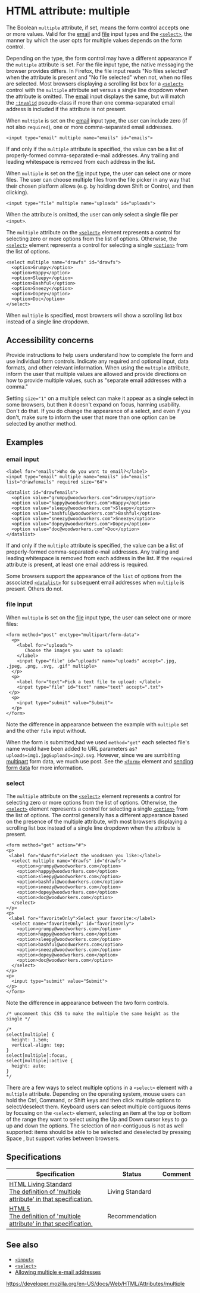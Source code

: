 HTML attribute: multiple
========================

The Boolean `multiple` attribute, if set, means the form control accepts one or more values. Valid for the [email](../element/input/email) and [file](../element/input/file) input types and the [`<select>`](../element/select), the manner by which the user opts for multiple values depends on the form control.

Depending on the type, the form control may have a different appearance if the `multiple` attribute is set. For the file input type, the native messaging the browser provides differs. In Firefox, the file input reads "No files selected" when the attribute is present and "No file selected" when not, when no files are selected. Most browsers displaying a scrolling list box for a [`<select>`](../element/select) control with the `multiple` attribute set versus a single line dropdown when the attribute is omitted. The [email](../element/input/email) input displays the same, but will match the [`:invalid`](https://developer.mozilla.org/en-US/docs/Web/CSS/:invalid) pseudo-class if more than one comma-separated email address is included if the attribute is not present.

When `multiple` is set on the [email](../element/input/email) input type, the user can include zero (if not also `required`), one or more comma-separated email addresses.

    <input type="email" multiple name="emails" id="emails">

If and only if the `multiple` attribute is specified, the value can be a list of properly-formed comma-separated e-mail addresses. Any trailing and leading whitespace is removed from each address in the list.

When `multiple` is set on the [file](../element/input/file) input type, the user can select one or more files. The user can choose multiple files from the file picker in any way that their chosen platform allows (e.g. by holding down Shift or Control, and then clicking).

    <input type="file" multiple name="uploads" id="uploads">

When the attribute is omitted, the user can only select a single file per `<input>`.

The `multiple` attribute on the [`<select>`](../element/select) element represents a control for selecting zero or more options from the list of options. Otherwise, the [`<select>`](../element/select) element represents a control for selecting a single [`<option>`](../element/option) from the list of options.

    <select multiple name="drawfs" id="drawfs">
      <option>Grumpy</option>
      <option>Happy</option>
      <option>Sleepy</option>
      <option>Bashful</option>
      <option>Sneezy</option>
      <option>Dopey</option>
      <option>Doc</option>
    </select>

When `multiple` is specified, most browsers will show a scrolling list box instead of a single line dropdown.

Accessibility concerns
----------------------

Provide instructions to help users understand how to complete the form and use individual form controls. Indicate any required and optional input, data formats, and other relevant information. When using the `multiple` attribute, inform the user that multiple values are allowed and provide directions on how to provide multiple values, such as "separate email addresses with a comma."

Setting `size="1"` on a multiple select can make it appear as a single select in some browsers, but then it doesn't expand on focus, harming usability. Don't do that. If you do change the appearance of a select, and even if you don't, make sure to inform the user that more than one option can be selected by another method.

Examples
--------

### email input

    <label for="emails">Who do you want to email?</label>
    <input type="email" multiple name="emails" id="emails" list="drawfemails" required size="64">

    <datalist id="drawfemails">
      <option value="grumpy@woodworkers.com">Grumpy</option>
      <option value="happy@woodworkers.com">Happy</option>
      <option value="sleepy@woodworkers.com">Sleepy</option>
      <option value="bashful@woodworkers.com">Bashful</option>
      <option value="sneezy@woodworkers.com">Sneezy</option>
      <option value="dopey@woodworkers.com">Dopey</option>
      <option value="doc@woodworkers.com">Doc</option>
    </datalist>

If and only if the `multiple` attribute is specified, the value can be a list of properly-formed comma-separated e-mail addresses. Any trailing and leading whitespace is removed from each address in the list. If the `required` attribute is present, at least one email address is required.

Some browsers support the appearance of the `list` of options from the associated [`<datalist>`](../element/datalist) for subsequent email addresses when `multiple` is present. Others do not.

### file input

When `multiple` is set on the [file](../element/input/file) input type, the user can select one or more files:

    <form method="post" enctype="multipart/form-data">
      <p>
        <label for="uploads">
           Choose the images you want to upload:
        </label>
        <input type="file" id="uploads" name="uploads" accept=".jpg, .jpeg, .png, .svg, .gif" multiple>
      </p>
      <p>
        <label for="text">Pick a text file to upload: </label>
        <input type="file" id="text" name="text" accept=".txt">
     </p>
      <p>
        <input type="submit" value="Submit">
      </p>
    </form>

Note the difference in appearance between the example with `multiple` set and the other `file` input without.

When the form is submitted,had we used `method="get"` each selected file's name would have been added to URL parameters as`?uploads=img1.jpg&uploads=img2.svg`. However, since we are sumbitting [multipart](https://developer.mozilla.org/en-US/docs/Web/API/XMLHttpRequest/multipart) form data, we much use post. See the [`<form>`](../element/form) element and [sending form data](https://developer.mozilla.org/en-US/docs/Learn/Forms/Sending_and_retrieving_form_data#the_method_attribute) for more information.

### select

The `multiple` attribute on the [`<select>`](../element/select) element represents a control for selecting zero or more options from the list of options. Otherwise, the [`<select>`](../element/select) element represents a control for selecting a single [`<option>`](../element/option) from the list of options. The control generally has a different appearance based on the presence of the multiple attribute, with most browsers displaying a scrolling list box instead of a single line dropdown when the attribute is present.

    <form method="get" action="#">
    <p>
     <label for="dwarfs">Select the woodsmen you like:</label>
      <select multiple name="drawfs" id="drawfs">
        <option>grumpy@woodworkers.com</option>
        <option>happy@woodworkers.com</option>
        <option>sleepy@woodworkers.com</option>
        <option>bashful@woodworkers.com</option>
        <option>sneezy@woodworkers.com</option>
        <option>dopey@woodworkers.com</option>
        <option>doc@woodworkers.com</option>
      </select>
    </p>
    <p>
     <label for="favoriteOnly">Select your favorite:</label>
      <select name="favoriteOnly" id="favoriteOnly">
        <option>grumpy@woodworkers.com</option>
        <option>happy@woodworkers.com</option>
        <option>sleepy@woodworkers.com</option>
        <option>bashful@woodworkers.com</option>
        <option>sneezy@woodworkers.com</option>
        <option>dopey@woodworkers.com</option>
        <option>doc@woodworkers.com</option>
      </select>
    </p>
    <p>
      <input type="submit" value="Submit">
    </p>
    </form>

Note the difference in appearance between the two form controls.

    /* uncomment this CSS to make the multiple the same height as the single */

    /*
    select[multiple] {
      height: 1.5em;
      vertical-align: top;
    }
    select[multiple]:focus,
    select[multiple]:active {
      height: auto;
    }
    */

There are a few ways to select multiple options in a `<select>` element with a `multiple` attribute. Depending on the operating system, mouse users can hold the Ctrl, Command, or Shift keys and then click multiple options to select/deselect them. Keyboard users can select multiple contiguous items by focusing on the `<select>` element, selecting an item at the top or bottom of the range they want to select using the Up and Down cursor keys to go up and down the options. The selection of non-contiguous is not as well supported: items should be able to be selected and deselected by pressing Space , but support varies between browsers.

Specifications
--------------

<table><thead><tr class="header"><th>Specification</th><th>Status</th><th>Comment</th></tr></thead><tbody><tr class="odd"><td><a href="https://html.spec.whatwg.org/multipage/input.html#attr-input-multiple">HTML Living Standard<br />
<span class="small">The definition of 'multiple attribute' in that specification.</span></a></td><td><span class="spec-living">Living Standard</span></td><td></td></tr><tr class="even"><td><a href="https://www.w3.org/TR/html52/input.html#attr-input-multiple">HTML5<br />
<span class="small">The definition of 'multiple attribute' in that specification.</span></a></td><td><span class="spec-rec">Recommendation</span></td><td></td></tr></tbody></table>

See also
--------

-   [`<input>`](../element/input)
-   [`<select>`](../element/select)
-   [Allowing multiple e-mail addresses](../element/input/email#allowing_multiple_e-mail_addresses)

<a href="https://developer.mozilla.org/en-US/docs/Web/HTML/Attributes/multiple" class="_attribution-link">https://developer.mozilla.org/en-US/docs/Web/HTML/Attributes/multiple</a>
